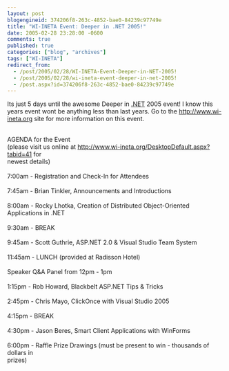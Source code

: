 ```yaml
---
layout: post
blogengineid: 374206f8-263c-4852-bae0-84239c97749e
title: "WI-INETA Event: Deeper in .NET 2005!"
date: 2005-02-28 23:28:00 -0600
comments: true
published: true
categories: ["blog", "archives"]
tags: ["WI-INETA"]
redirect_from: 
  - /post/2005/02/28/WI-INETA-Event-Deeper-in-NET-2005!
  - /post/2005/02/28/wi-ineta-event-deeper-in-net-2005!
  - /post.aspx?id=374206f8-263c-4852-bae0-84239c97749e
---
```

<!-- more -->

Its just 5 days until the awesome Deeper in <a title=".NET" href="http://www.microsoft.com/net/" target="_blank">.NET</a> 2005 event! I know this years event wont be anything less than last years. Go to the <a href="http://www.wi-ineta.org">http://www.wi-ineta.org</a> site for more information on this event.

<br /> AGENDA for the Event<br /> (please visit us online at <a href="http://www.wi-ineta.org/DesktopDefault.aspx?tabid=41" target="_blank">http://www.wi-ineta.org/DesktopDefault.aspx?tabid=41</a> for<br /> newest details)<br /> <br /> 7:00am  - Registration and Check-In for Attendees<br /> <br /> 7:45am  - Brian Tinkler, Announcements and Introductions<br /> <br /> 8:00am  - Rocky Lhotka, Creation of Distributed Object-Oriented Applications in .NET<br /> <br /> 9:30am  - BREAK<br /> <br /> 9:45am  - Scott Guthrie, ASP.NET 2.0 &amp; Visual Studio Team System<br /> <br /> 11:45am - LUNCH (provided at Radisson Hotel)<br />                <br />                Speaker Q&amp;A Panel from 12pm - 1pm<br /> <br /> 1:15pm - Rob Howard, Blackbelt ASP.NET Tips &amp; Tricks<br /> <br /> 2:45pm  - Chris Mayo, ClickOnce with Visual Studio 2005<br /> <br /> 4:15pm - BREAK<br /> <br /> 4:30pm  - Jason Beres, Smart Client Applications with WinForms<br /> <br /> 6:00pm  - Raffle Prize Drawings (must be present to win - thousands of dollars in<br /> prizes)
